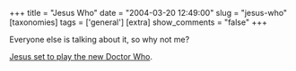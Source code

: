 +++
title = "Jesus Who"
date = "2004-03-20 12:49:00"
slug = "jesus-who"
[taxonomies]
tags = ['general']
[extra]
show_comments = "false"
+++

Everyone else is talking about it, so why not me?

[Jesus set to play the new Doctor Who](http://news.bbc.co.uk/1/hi/entertainment/tv_and_radio/3552087.stm).
